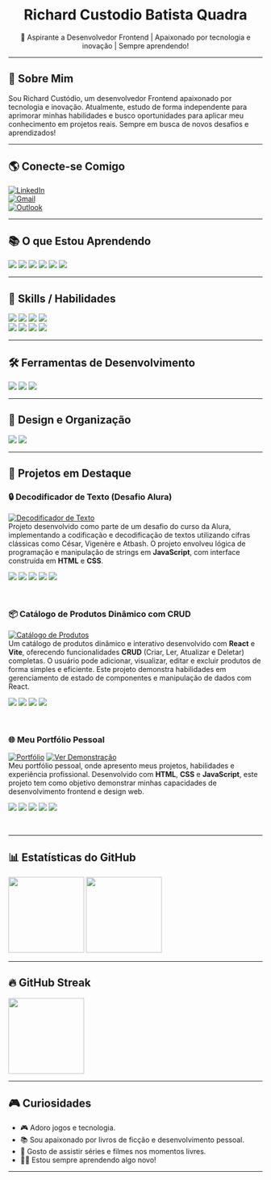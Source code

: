 <!-- Profile Header / Cabeçalho do Perfil -->
<h1 align="center">
    Richard Custodio Batista Quadra  
</h1>

<p align="center">
    🚀 Aspirante a Desenvolvedor Frontend | Apaixonado por tecnologia e inovação | Sempre aprendendo!
</p>

---

## 🚀 Sobre Mim  
Sou Richard Custódio, um desenvolvedor Frontend apaixonado por tecnologia e inovação. Atualmente, estudo de forma independente para aprimorar minhas habilidades e busco oportunidades para aplicar meu conhecimento em projetos reais. Sempre em busca de novos desafios e aprendizados!

---

## 🌎 Conecte-se Comigo   
[![LinkedIn](https://img.shields.io/badge/LinkedIn-0077B5?style=for-the-badge&logo=linkedin&logoColor=white)](https://www.linkedin.com/in/richard-custodio-batista-quadra-279391312/)  
[![Gmail](https://img.shields.io/badge/Gmail-D14836?style=for-the-badge&logo=gmail&logoColor=white)](mailto:rc.custodio078@gmail.com)  
[![Outlook](https://img.shields.io/badge/Outlook-0078D4?style=for-the-badge&logo=microsoft-outlook&logoColor=white)](mailto:rc.custodio@outlook.com)  

---

## 📚 O que Estou Aprendendo  
<p align="left">
  <img src="https://img.shields.io/badge/HTML5-E34F26?style=for-the-badge&logo=html5&logoColor=white" />
  <img src="https://img.shields.io/badge/CSS3-1572B6?style=for-the-badge&logo=css3&logoColor=white" />
  <img src="https://img.shields.io/badge/JavaScript-F7DF1E?style=for-the-badge&logo=javascript&logoColor=black" />
  <img src="https://img.shields.io/badge/React-61DAFB?style=for-the-badge&logo=react&logoColor=black" />
  <img src="https://img.shields.io/badge/TypeScript-3178C6?style=for-the-badge&logo=typescript&logoColor=white" />
  <img src="https://img.shields.io/badge/Redux-764ABC?style=for-the-badge&logo=redux&logoColor=white" />
</p>

---

## 🏅 Skills / Habilidades

<p align="left">
  <img src="https://img.shields.io/badge/HTML5-Básico-orange?style=for-the-badge&logo=html5&logoColor=white" />
  <img src="https://img.shields.io/badge/CSS3-Básico-blue?style=for-the-badge&logo=css3&logoColor=white" />
  <img src="https://img.shields.io/badge/JavaScript-Básico-yellow?style=for-the-badge&logo=javascript&logoColor=black" />
  <img src="https://img.shields.io/badge/React.js-Básico-blue?style=for-the-badge&logo=react&logoColor=white" />
  <br>
  <img src="https://img.shields.io/badge/TypeScript-Aprendendo-yellow?style=for-the-badge&logo=typescript&logoColor=white" />
  <img src="https://img.shields.io/badge/Redux-Aprendendo-orange?style=for-the-badge&logo=redux&logoColor=white" />
  <img src="https://img.shields.io/badge/MySQL-Aprendendo-blueviolet?style=for-the-badge&logo=mysql&logoColor=white" />
  <img src="https://img.shields.io/badge/Git-Básico-lightgrey?style=for-the-badge&logo=git&logoColor=white" />
</p>

---

## 🛠️ Ferramentas de Desenvolvimento  
<p align="left">
  <img src="https://img.shields.io/badge/VS%20Code-007ACC?style=for-the-badge&logo=visual-studio-code&logoColor=white" />
  <img src="https://img.shields.io/badge/Git-F05032?style=for-the-badge&logo=git&logoColor=white" />
  <img src="https://img.shields.io/badge/GitHub-181717?style=for-the-badge&logo=github&logoColor=white" />
</p>

---

## 🎨 Design e Organização  
<p align="left">
  <img src="https://img.shields.io/badge/Figma-F24E1E?style=for-the-badge&logo=figma&logoColor=white" />
  <img src="https://img.shields.io/badge/Trello-0052CC?style=for-the-badge&logo=trello&logoColor=white" />
</p>

---

## 🎯 Projetos em Destaque

### 🔒 Decodificador de Texto (Desafio Alura)
[![Decodificador de Texto](https://img.shields.io/badge/Ver%20Código-blue?style=for-the-badge&logo=github)](https://github.com/richardcustodio/Decodificador-de-Texto)
<br>
Projeto desenvolvido como parte de um desafio do curso da Alura, implementando a codificação e decodificação de textos utilizando cifras clássicas como César, Vigenère e Atbash. O projeto envolveu lógica de programação e manipulação de strings em **JavaScript**, com interface construída em **HTML** e **CSS**.
<p align="left">
  <img src="https://img.shields.io/badge/HTML5-E34F26?style=for-the-badge&logo=html5&logoColor=white" />
  <img src="https://img.shields.io/badge/CSS3-1572B6?style=for-the-badge&logo=css3&logoColor=white" />
  <img src="https://img.shields.io/badge/JavaScript-F7DF1E?style=for-the-badge&logo=javascript&logoColor=black" />
  <img src="https://img.shields.io/badge/React-61DAFB?style=for-the-badge&logo=react&logoColor=black" />
  <img src="https://img.shields.io/badge/Vite-B73BFE?style=for-the-badge&logo=vite&logoColor=white" />
</p>
<br>

### 📦 Catálogo de Produtos Dinâmico com CRUD
[![Catálogo de Produtos](https://img.shields.io/badge/Ver%20Código-blue?style=for-the-badge&logo=github)](https://github.com/richardcustodio/Catalogo-de-Produtos)
<br>
Um catálogo de produtos dinâmico e interativo desenvolvido com **React** e **Vite**, oferecendo funcionalidades **CRUD** (Criar, Ler, Atualizar e Deletar) completas. O usuário pode adicionar, visualizar, editar e excluir produtos de forma simples e eficiente. Este projeto demonstra habilidades em gerenciamento de estado de componentes e manipulação de dados com React.
<p align="left">
  <img src="https://img.shields.io/badge/React-61DAFB?style=for-the-badge&logo=react&logoColor=black" />
  <img src="https://img.shields.io/badge/JavaScript-F7DF1E?style=for-the-badge&logo=javascript&logoColor=black" />
  <img src="https://img.shields.io/badge/React-61DAFB?style=for-the-badge&logo=react&logoColor=black" />
  <img src="https://img.shields.io/badge/Vite-B73BFE?style=for-the-badge&logo=vite&logoColor=white" />
</p>
<br>

### 🌐 Meu Portfólio Pessoal
[![Portfólio](https://img.shields.io/badge/Ver%20Código-blue?style=for-the-badge&logo=github)](https://github.com/richardcustodio/Portfolio)
[![Ver Demonstração](https://img.shields.io/badge/Ver%20Demonstração-green?style=for-the-badge&logo=web)](https://richardcustodio.github.io/Portfolio/)
<br>
Meu portfólio pessoal, onde apresento meus projetos, habilidades e experiência profissional. Desenvolvido com **HTML**, **CSS** e **JavaScript**, este projeto tem como objetivo demonstrar minhas capacidades de desenvolvimento frontend e design web.
<p align="left">
  <img src="https://img.shields.io/badge/HTML5-E34F26?style=for-the-badge&logo=html5&logoColor=white" />
  <img src="https://img.shields.io/badge/CSS3-1572B6?style=for-the-badge&logo=css3&logoColor=white" />
  <img src="https://img.shields.io/badge/JavaScript-F7DF1E?style=for-the-badge&logo=javascript&logoColor=black" />
  <img src="https://img.shields.io/badge/React-61DAFB?style=for-the-badge&logo=react&logoColor=black" />
  <img src="https://img.shields.io/badge/Vite-B73BFE?style=for-the-badge&logo=vite&logoColor=white" />
</p>
<br>

---

## 📊 Estatísticas do GitHub  
<div align="left">
    <img src="https://github-readme-stats.vercel.app/api?username=richardcustodio&show_icons=true&theme=tokyonight" height="150px">
    <img src="https://github-readme-stats.vercel.app/api/top-langs/?username=richardcustodio&layout=compact&theme=tokyonight" height="150px">
</div>  

---

## 🔥 GitHub Streak  
<div align="left">
    <img src="https://streak-stats.demolab.com?user=richardcustodio&theme=tokyonight&hide_border=true" height="150px">
</div> 

---

## 🎮 Curiosidades  
- 🎮 Adoro jogos e tecnologia.  
- 📚 Sou apaixonado por livros de ficção e desenvolvimento pessoal.  
- 🎥 Gosto de assistir séries e filmes nos momentos livres.  
- 🧙️‍♂️ Estou sempre aprendendo algo novo!  

---
